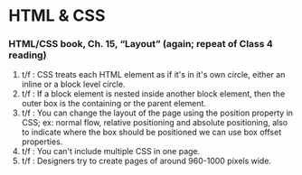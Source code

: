 # HTML & CSS 

### HTML/CSS book, Ch. 15, “Layout” (again; repeat of Class 4 reading)

1. t/f : CSS treats each HTML element as if it's in it's own circle, either an inline or a block level circle.
2. t/f : If a block element is nested inside another block element, then the outer box is the containing or the parent element.
3. t/f : You can change the layout of the page using the position property in CSS; ex: normal flow, relative positioning and absolute positioning, also to indicate where the box should be positioned we can use box offset properties.
4. t/f : You can't include multiple CSS in one page.
5. t/f : Designers try to create pages of around 960-1000 pixels wide.

